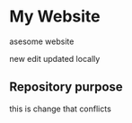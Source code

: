 # My Website

asesome website


new edit
updated locally

## Repository purpose

this is change that conflicts